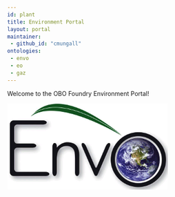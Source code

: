 ```yaml
---
id: plant
title: Environment Portal
layout: portal
maintainer:
 - github_id: "cmungall"
ontologies:
 - envo
 - eo
 - gaz
---
```


Welcome to the OBO Foundry Environment Portal!

<img src="/logos/envo.png"/>


